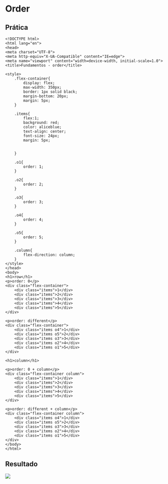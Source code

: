 # Order

## Prática

    <!DOCTYPE html>
    <html lang="en">
    <head>
    <meta charset="UTF-8">
    <meta http-equiv="X-UA-Compatible" content="IE=edge">
    <meta name="viewport" content="width=device-width, initial-scale=1.0">
    <title>Fundamentos - order</title>

    <style>
        .flex-container{
            display: flex;
            max-width: 350px;
            border: 1px solid black;
            margin-bottom: 20px;
            margin: 5px;
        }

        .items{
            flex:1;
            background: red;
            color: aliceblue;
            text-align: center;
            font-size: 24px;
            margin: 5px;
             
            
        }

        .o1{
            order: 1;
        }

        .o2{
            order: 2;
        }

        .o3{
            order: 3;
        }

        .o4{
            order: 4;
        }

        .o5{
            order: 5;
        }

        .column{
            flex-direction: column;
        }
    </style>
    </head>
    <body>
    <h1>row</h1>
    <p>order: 0</p>
    <div class="flex-container">
        <div class="items">1</div>
        <div class="items">2</div>
        <div class="items">3</div>
        <div class="items">4</div>
        <div class="items">5</div>
    </div>

    <p>order: different</p>
    <div class="flex-container">
        <div class="items o4">1</div>
        <div class="items o5">2</div>
        <div class="items o3">3</div>
        <div class="items o2">4</div>
        <div class="items o1">5</div>
    </div>

    <h1>column</h1>

    <p>order: 0 + column</p>
    <div class="flex-container column">
        <div class="items">1</div>
        <div class="items">2</div>
        <div class="items">3</div>
        <div class="items">4</div>
        <div class="items">5</div>
    </div>

    <p>order: different + column</p>
    <div class="flex-container column">
        <div class="items o4">1</div>
        <div class="items o5">2</div>
        <div class="items o3">3</div>
        <div class="items o2">4</div>
        <div class="items o1">5</div>
    </div>
    </body>
    </html>
 
 
 ## Resultado
 
 
![](https://imgur.com/2FcHjN4.jpg)